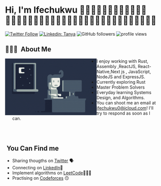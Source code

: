 # Hi, I'm Ifechukwu  👨🏾‍💻👨🏾‍💻👨🏾‍💻👨🏾‍💻👨🏾‍💻👨🏾‍💻👨🏾‍💻👨🏾‍💻👨🏾‍💻👨🏾‍💻👨🏾‍💻👨🏾‍💻👨🏾‍💻
[![Twitter Follow](https://img.shields.io/twitter/follow/dandynamicx?label=Follow)](https://twitter.com/intent/follow?screen_name=dandynamicx)
[![Linkedin: Tanya](https://img.shields.io/badge/-Daniel-blue?style=flat-square&logo=Linkedin&logoColor=white&link=https://www.linkedin.com/in/daniel-ifechukwu/)](https://www.linkedin.com/in/daniel-ifechukwu/)
![GitHub followers](https://img.shields.io/github/followers/Ifechukwudaniel?label=Follow&style=social)
<img alt = "profile views" src="https://komarev.com/ghpvc/?username=Ifechukwudaniel&color=brightgreen">  


## 👨🏻‍💻 &nbsp;About Me

<img alt="Night Coding" src="https://raw.githubusercontent.com/AVS1508/AVS1508/master/assets/Night-Coding.gif" align="left"/>

 - I enjoy working with Rust, Assembly ,ReactJS, React-Native,Next js , JavaScript, NodeJS and ExpressJS. 
 - Currently exploring Rust
 - Master Problem Solvers
 - Everyday learning  Systems Design, and Algorithms.
 - You can shoot me an email at ifechukwu0@icloud.com! I'll try to respond as soon as I can.

<br/>
<br/>

## &nbsp;You Can Find me 
- Sharing thougths on <a href="https://twitter.com/dandynamicx"> Twitter</a> 🗣
- Connecting on  <a href="https://www.linkedin.com/in/daniel-ifechukwu/">LinkedIn</a>🤝
- Implement  algorithms  on <a href="https://www.leetcode.com/danielApi/">LeetCode</a>👨🏾‍💻
- Practising on <a href="https://www.codeforces.com/profile/danielApi/">Codeforces</a> 🙃

